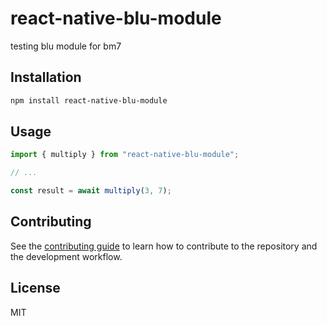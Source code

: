 # react-native-blu-module

testing blu module for bm7

## Installation

```sh
npm install react-native-blu-module
```

## Usage

```js
import { multiply } from "react-native-blu-module";

// ...

const result = await multiply(3, 7);
```

## Contributing

See the [contributing guide](CONTRIBUTING.md) to learn how to contribute to the repository and the development workflow.

## License

MIT
